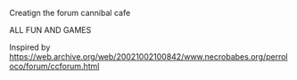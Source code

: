 Creatign the forum cannibal cafe

ALL FUN AND GAMES

Inspired by https://web.archive.org/web/20021002100842/www.necrobabes.org/perroloco/forum/ccforum.html
